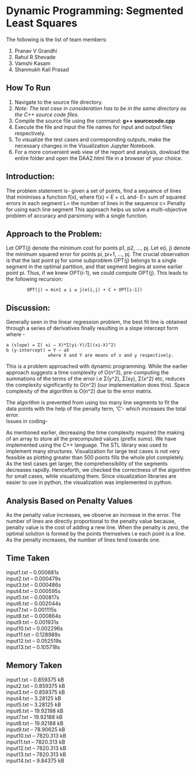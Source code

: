 
# Dynamic Programming: Segmented Least Squares

The following is the list of team members:

1.	Pranav V Grandhi
2.	Rahul R Shevade
3.	Vamshi Kasam
4.	Shanmukh Kali Prasad

## How To Run

1) Navigate to the source file directory.
2) _Note: The test case in consideration has to be in the same directory as the C++ source code files._
3) Compile the source file using the command:  **g++ sourcecode.cpp**
4) Execute the file and input the file names for input and output files respectively.
5) To visualize the test cases and corresponding outputs, make the necessary changes in the Visualization Jupyter Notebook.
6) For a more convenient web view of the report and analysis, dowload the entire folder and open the DAA2.html file in a browser of your choice.

## Introduction:

The problem statement is- given a set of points, find a sequence of lines that minimises a function f(x), where f(x) = E + cL and-
	E= sum of squared errors in each segment
	L= the number of lines in the sequence
	c= Penalty for using each line segment
This approach helps us solve a multi-objective problem of accuracy and parsimony with a single function.

## Approach to the Problem:

Let OPT(j) denote the minimum cost for points p1, p2, …, pj. Let e(i, j) denote the minimum squared error for points pi, pi+1, …, pj. The crucial observation is that the last point pj for some subproblem OPT(j) belongs to a single segment in the optimal partition, and that segment begins at some earlier point pi. Thus, if we knew OPT(i-1), we could compute OPT(j). This leads to the following recursion:
	
			OPT(j) = min1 ≤ i ≤ j(e(i,j) + C + OPT[i-1])

## Discussion:

Generally seen in the linear regression problem, the best fit line is obtained through a series of derivatives finally resulting in a slope intercept form where -

	a (slope) = Σ( xi – X)*Σ(yi-Y)/Σ((xi-X)^2)
	b (y-intercept) = Y – aX
					where X and Y are means of x and y respectively.
 
This is a problem approached with dynamic programming. While the earlier approach suggests a time complexity of O(n^3), pre-computing the summations of the terms of the error i.e Σ(y^2), Σ(xy), Σ(x^2) etc, reduces the complexity significantly to O(n^2) (our implementation does this). Space complexity of the algorithm is O(n^2) due to the error matrix.

The algorithm is prevented from using too many line segments to fit the data points with the help of the penalty term, ‘C’- which increases the total error.  
Issues in coding-

As mentioned earlier, decreasing the time complexity required the making of an array to store all the precomputed values (prefix sums).  We have implemented using the C++ language. The STL library was used to implement many structures. Visualization for large test cases is not very feasible as plotting greater than 500 points fills the whole plot completely. As the test cases get larger, the comprehensibility of the segments decreases rapidly. Henceforth, we checked the correctness of the algorithm for small cases, while visualizing them. Since visualization libraries are easier to use in python, the visualization was implemented in python.

## Analysis Based on Penalty Values

As the penalty value increases, we observe an increase in the error. The number of lines are directly proportional to the penalty value because, penalty value is the cost of adding a new line. When the penalty is zero, the optimal solution is formed by the points themselves i.e each point is a line. As the penalty increases, the number of lines tend towards one.

## Time Taken

input1.txt – 0.000681s\
input2.txt – 0.000479s\
input3.txt – 0.000486s\
input4.txt – 0.000595s\
input5.txt – 0.000817s\
input6.txt – 0.002044s\
input7.txt – 0.001115s\
input8.txt – 0.000864s\
input9.txt – 0.001931s\
input10.txt – 0.002296s\
input11.txt – 0.128989s\
input12.txt – 0.052519s\
input13.txt – 0.105718s

## Memory Taken

input1.txt – 0.859375 kB\
input2.txt – 0.859375 kB\
input3.txt – 0.859375 kB\
input4.txt – 3.28125 kB\
input5.txt – 3.28125 kB\
input6.txt – 19.92188 kB\
input7.txt – 19.92188 kB\
input8.txt – 19.92188 kB\
input9.txt – 78.90625 kB\
input10.txt – 7820.313 kB\
input11.txt – 7820.313 kB\
input12.txt – 7820.313 kB\
input13.txt – 7820.313 kB\
input14.txt – 9.84375 kB


